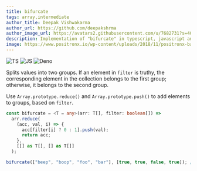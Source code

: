 ```yaml
---
title: bifurcate
tags: array,intermediate
author_title: Deepak Vishwakarma
author_url: https://github.com/deepakshrma
author_image_url: https://avatars2.githubusercontent.com/u/7682731?s=400
description: Implementation of "bifurcate" in typescript, javascript and deno.
image: https://www.positronx.io/wp-content/uploads/2018/11/positronx-banner-1152-1.jpg
---
```


![TS](https://img.shields.io/badge/supports-typescript-blue.svg?style=flat-square)
![JS](https://img.shields.io/badge/supports-javascript-yellow.svg?style=flat-square)
![Deno](https://img.shields.io/badge/supports-deno-green.svg?style=flat-square)

Splits values into two groups. If an element in `filter` is truthy, the corresponding element in the collection belongs to the first group; otherwise, it belongs to the second group.

Use `Array.prototype.reduce()` and `Array.prototype.push()` to add elements to groups, based on `filter`.

```ts title="typescript"
const bifurcate = <T = any>(arr: T[], filter: boolean[]) =>
  arr.reduce(
    (acc, val, i) => {
      acc[filter[i] ? 0 : 1].push(val);
      return acc;
    },
    [[] as T[], [] as T[]]
  );
```

```ts title="typescript"
bifurcate(["beep", "boop", "foo", "bar"], [true, true, false, true]); // [ ['beep', 'boop', 'bar'], ['foo'] ]
```
